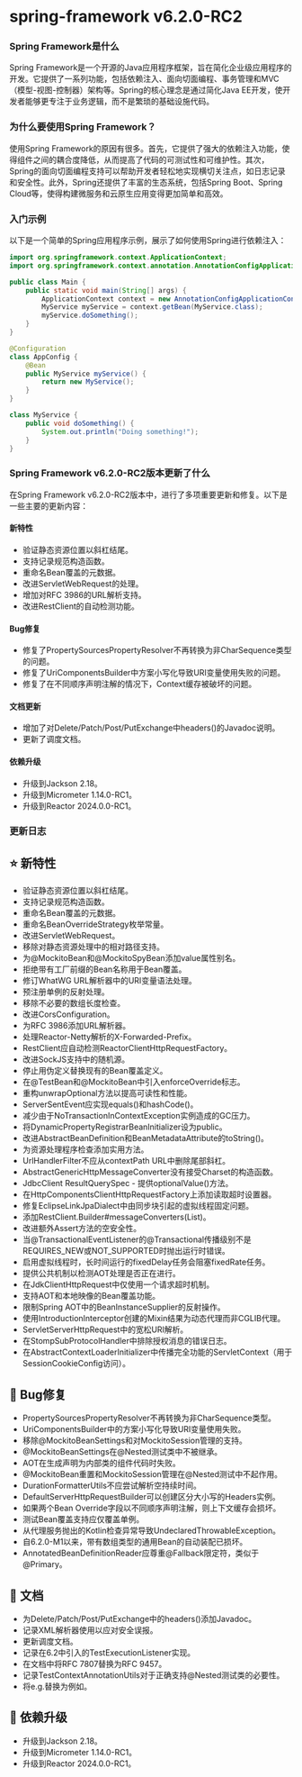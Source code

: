 # spring-framework v6.2.0-RC2
### Spring Framework是什么

Spring Framework是一个开源的Java应用程序框架，旨在简化企业级应用程序的开发。它提供了一系列功能，包括依赖注入、面向切面编程、事务管理和MVC（模型-视图-控制器）架构等。Spring的核心理念是通过简化Java EE开发，使开发者能够更专注于业务逻辑，而不是繁琐的基础设施代码。

### 为什么要使用Spring Framework？

使用Spring Framework的原因有很多。首先，它提供了强大的依赖注入功能，使得组件之间的耦合度降低，从而提高了代码的可测试性和可维护性。其次，Spring的面向切面编程支持可以帮助开发者轻松地实现横切关注点，如日志记录和安全性。此外，Spring还提供了丰富的生态系统，包括Spring Boot、Spring Cloud等，使得构建微服务和云原生应用变得更加简单和高效。

### 入门示例

以下是一个简单的Spring应用程序示例，展示了如何使用Spring进行依赖注入：

```java
import org.springframework.context.ApplicationContext;
import org.springframework.context.annotation.AnnotationConfigApplicationContext;

public class Main {
    public static void main(String[] args) {
        ApplicationContext context = new AnnotationConfigApplicationContext(AppConfig.class);
        MyService myService = context.getBean(MyService.class);
        myService.doSomething();
    }
}

@Configuration
class AppConfig {
    @Bean
    public MyService myService() {
        return new MyService();
    }
}

class MyService {
    public void doSomething() {
        System.out.println("Doing something!");
    }
}
```

### Spring Framework v6.2.0-RC2版本更新了什么

在Spring Framework v6.2.0-RC2版本中，进行了多项重要更新和修复。以下是一些主要的更新内容：

#### 新特性
- 验证静态资源位置以斜杠结尾。
- 支持记录规范构造函数。
- 重命名Bean覆盖的元数据。
- 改进ServletWebRequest的处理。
- 增加对RFC 3986的URL解析支持。
- 改进RestClient的自动检测功能。

#### Bug修复
- 修复了PropertySourcesPropertyResolver不再转换为非CharSequence类型的问题。
- 修复了UriComponentsBuilder中方案小写化导致URI变量使用失败的问题。
- 修复了在不同顺序声明注解的情况下，Context缓存被破坏的问题。

#### 文档更新
- 增加了对Delete/Patch/Post/PutExchange中headers()的Javadoc说明。
- 更新了调度文档。

#### 依赖升级
- 升级到Jackson 2.18。
- 升级到Micrometer 1.14.0-RC1。
- 升级到Reactor 2024.0.0-RC1。

### 更新日志

## ⭐ 新特性
- 验证静态资源位置以斜杠结尾。
- 支持记录规范构造函数。
- 重命名Bean覆盖的元数据。
- 重命名BeanOverrideStrategy枚举常量。
- 改进ServletWebRequest。
- 移除对静态资源处理中的相对路径支持。
- 为@MockitoBean和@MockitoSpyBean添加value属性别名。
- 拒绝带有工厂前缀的Bean名称用于Bean覆盖。
- 修订WhatWG URL解析器中的URI变量语法处理。
- 预注册单例的反射处理。
- 移除不必要的数组长度检查。
- 改进CorsConfiguration。
- 为RFC 3986添加URL解析器。
- 处理Reactor-Netty解析的X-Forwarded-Prefix。
- RestClient应自动检测ReactorClientHttpRequestFactory。
- 改进SockJS支持中的随机源。
- 停止用伪定义替换现有的Bean覆盖定义。
- 在@TestBean和@MockitoBean中引入enforceOverride标志。
- 重构unwrapOptional方法以提高可读性和性能。
- ServerSentEvent应实现equals()和hashCode()。
- 减少由于NoTransactionInContextException实例造成的GC压力。
- 将DynamicPropertyRegistrarBeanInitializer设为public。
- 改进AbstractBeanDefinition和BeanMetadataAttribute的toString()。
- 为资源处理程序检查添加实用方法。
- UrlHandlerFilter不应从contextPath URL中删除尾部斜杠。
- AbstractGenericHttpMessageConverter没有接受Charset的构造函数。
- JdbcClient ResultQuerySpec - 提供optionalValue()方法。
- 在HttpComponentsClientHttpRequestFactory上添加读取超时设置器。
- 修复EclipseLinkJpaDialect中由同步块引起的虚拟线程固定问题。
- 添加RestClient.Builder#messageConverters(List)。
- 改进额外Assert方法的空安全性。
- 当@TransactionalEventListener的@Transactional传播级别不是REQUIRES_NEW或NOT_SUPPORTED时抛出运行时错误。
- 启用虚拟线程时，长时间运行的fixedDelay任务会阻塞fixedRate任务。
- 提供公共机制以检测AOT处理是否正在进行。
- 在JdkClientHttpRequest中仅使用一个请求超时机制。
- 支持AOT和本地映像的Bean覆盖功能。
- 限制Spring AOT中的BeanInstanceSupplier的反射操作。
- 使用IntroductionInterceptor创建的Mixin结果为动态代理而非CGLIB代理。
- ServletServerHttpRequest中的宽松URI解析。
- 在StompSubProtocolHandler中排除授权消息的错误日志。
- 在AbstractContextLoaderInitializer中传播完全功能的ServletContext（用于SessionCookieConfig访问）。

## 🐞 Bug修复
- PropertySourcesPropertyResolver不再转换为非CharSequence类型。
- UriComponentsBuilder中的方案小写化导致URI变量使用失败。
- 移除@MockitoBeanSettings和对MockitoSession管理的支持。
- @MockitoBeanSettings在@Nested测试类中不被继承。
- AOT在生成声明为内部类的组件代码时失败。
- @MockitoBean重置和MockitoSession管理在@Nested测试中不起作用。
- DurationFormatterUtils不应尝试解析空持续时间。
- DefaultServerHttpRequestBuilder可以创建区分大小写的Headers实例。
- 如果两个Bean Override字段以不同顺序声明注解，则上下文缓存会损坏。
- 测试Bean覆盖支持应仅覆盖单例。
- 从代理服务抛出的Kotlin检查异常导致UndeclaredThrowableException。
- 自6.2.0-M1以来，带有数组类型的通用Bean的自动装配已损坏。
- AnnotatedBeanDefinitionReader应尊重@Fallback限定符，类似于@Primary。

## 📔 文档
- 为Delete/Patch/Post/PutExchange中的headers()添加Javadoc。
- 记录XML解析器使用以应对安全误报。
- 更新调度文档。
- 记录在6.2中引入的TestExecutionListener实现。
- 在文档中将RFC 7807替换为RFC 9457。
- 记录TestContextAnnotationUtils对于正确支持@Nested测试类的必要性。
- 将e.g.替换为例如。

## 🔨 依赖升级
- 升级到Jackson 2.18。
- 升级到Micrometer 1.14.0-RC1。
- 升级到Reactor 2024.0.0-RC1。